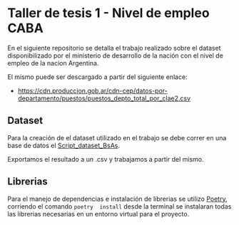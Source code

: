 # Taller de tesis 1 - Nivel de empleo CABA

En el siguiente repositorio se detalla el trabajo realizado sobre el dataset disponibilizado por el ministerio de desarrollo de la nación con el nivel de empleo de la nacion Argentina.

El mismo puede ser descargado a partir del siguiente enlace:
 - https://cdn.produccion.gob.ar/cdn-cep/datos-por-departamento/puestos/puestos_depto_total_por_clae2.csv

## Dataset

Para la creación de el dataset utilizado en el trabajo se debe correr en una base de datos el [Script_dataset_BsAs](https://github.com/NNunezManzano/tt1_empleoscaba/blob/main/Script_dataset_BsAs.sql).

Exportamos el resultado a un .csv y trabajamos a partir del mismo.


## Librerias

Para el manejo de dependencias e instalación de librerias se utilizo [Poetry](https://python-poetry.org/), corriendo el comando ```poetry  install``` desde la terminal se instalaran todas las librerias necesarias en un entorno virtual para el proyecto.

